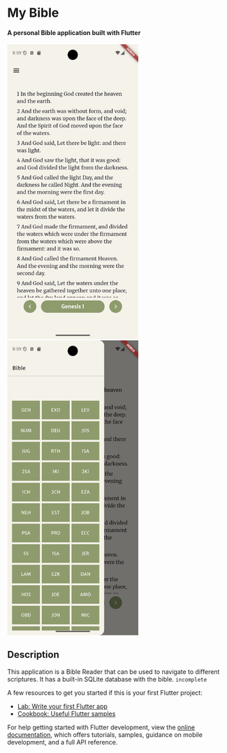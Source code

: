 # My Bible
#### A personal Bible application built with Flutter

<img src="assets/images/mybible1.png" alt="screenshot 1" width="300"/>
<img src="assets/images/mybible2.png" alt="screenshot 2" width="300"/>

## Description

This application is a Bible Reader that can be used to navigate to different scriptures.
It has a built-in SQLite database with the bible. `incomplete`

A few resources to get you started if this is your first Flutter project:

- [Lab: Write your first Flutter app](https://docs.flutter.dev/get-started/codelab)
- [Cookbook: Useful Flutter samples](https://docs.flutter.dev/cookbook)

For help getting started with Flutter development, view the
[online documentation](https://docs.flutter.dev/), which offers tutorials,
samples, guidance on mobile development, and a full API reference.
